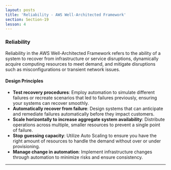```yaml
---
layout: posts
title: 'Reliability - AWS Well-Architected Framework'
section: Section-19
lesson: 4
---
```


### Reliability

Reliability in the AWS Well-Architected Framework refers to the ability of a system to recover from infrastructure or service disruptions, dynamically acquire computing resources to meet demand, and mitigate disruptions such as misconfigurations or transient network issues.

<!-- pagebreak -->

#### Design Principles

- **Test recovery procedures**: Employ automation to simulate different failures or recreate scenarios that led to failures previously, ensuring your systems can recover smoothly.
- **Automatically recover from failure**: Design systems that can anticipate and remediate failures automatically before they impact customers.
- **Scale horizontally to increase aggregate system availability**: Distribute operations across multiple, smaller resources to prevent a single point of failure.
- **Stop guessing capacity**: Utilize Auto Scaling to ensure you have the right amount of resources to handle the demand without over or under provisioning.
- **Manage change in automation**: Implement infrastructure changes through automation to minimize risks and ensure consistency.

---
